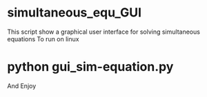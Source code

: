 # simultaneous_equ_GUI
This script show a graphical user interface for solving simultaneous equations
To run on linux 
# python gui_sim-equation.py 
And Enjoy

